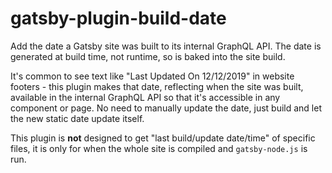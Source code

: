 # gatsby-plugin-build-date

Add the date a Gatsby site was built to its internal GraphQL API. The date is generated at build time, not runtime, so is baked into the site build.

It's common to see text like "Last Updated On 12/12/2019" in website footers - this plugin makes that date, reflecting when the site was built, available in the internal GraphQL API so that it's accessible in any component or page. No need to manually update the date, just build and let the new static date update itself.

This plugin is **not** designed to get "last build/update date/time" of specific files, it is only for when the whole site is compiled and `gatsby-node.js` is run.
